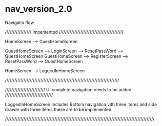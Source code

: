 # nav_version_2.0

Navigatio flow


///////////////// Impemented //////////////////////////////////////////

HomeScreen --> GuestHomeScreen

GuestHomeScreen --> LoginScreen --> ResetPassWord --> GuestHomeScreen
GuestHomeScreen --> RegisterScreen --> ResetPassWord --> GuestHomeScreen

HomeScreen --> LoggedInHomeScreen

//////////////////////////////////////////////////////////////////////////


////////////////////////// Ui complete navigation needs to be added ///////////////////////////////

LoggedInHomeScreen Includes 
Bottom navigation vith three items and side drawer with three items these are to be implemented

 /////////////////////////////////////////////////////////////////////////////////////////////////
